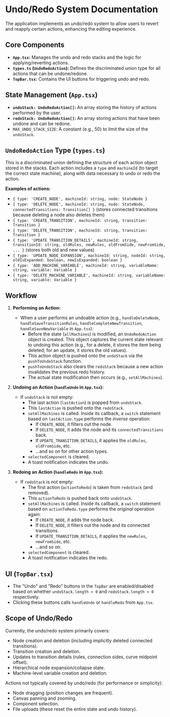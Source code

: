 
# Undo/Redo System Documentation

The application implements an undo/redo system to allow users to revert and reapply certain actions, enhancing the editing experience.

## Core Components

*   **`App.tsx`:** Manages the undo and redo stacks and the logic for applying/reverting actions.
*   **`types.ts` (`UndoRedoAction`):** Defines the discriminated union type for all actions that can be undone/redone.
*   **`TopBar.tsx`:** Contains the UI buttons for triggering undo and redo.

## State Management (`App.tsx`)

*   **`undoStack: UndoRedoAction[]`:** An array storing the history of actions performed by the user.
*   **`redoStack: UndoRedoAction[]`:** An array storing actions that have been undone and can be redone.
*   `MAX_UNDO_STACK_SIZE`: A constant (e.g., 50) to limit the size of the `undoStack`.

## `UndoRedoAction` Type (`types.ts`)

This is a discriminated union defining the structure of each action object stored in the stacks. Each action includes a `type` and `machineId` (to target the correct state machine), along with data necessary to undo or redo the action.

**Examples of actions:**

*   `{ type: 'CREATE_NODE', machineId: string, node: StateNode }`
*   `{ type: 'DELETE_NODE', machineId: string, node: StateNode, connectedTransitions: Transition[] }` (stores connected transitions because deleting a node also deletes them)
*   `{ type: 'CREATE_TRANSITION', machineId: string, transition: Transition }`
*   `{ type: 'DELETE_TRANSITION', machineId: string, transition: Transition }`
*   `{ type: 'UPDATE_TRANSITION_DETAILS', machineId: string, transitionId: string, oldRules, newRules, oldFromSide, newFromSide, ... }` (stores both old and new values)
*   `{ type: 'UPDATE_NODE_EXPANSION', machineId: string, nodeId: string, oldIsExpanded: boolean, newIsExpanded: boolean }`
*   `{ type: 'ADD_MACHINE_VARIABLE', machineId: string, variableName: string, variable: Variable }`
*   `{ type: 'DELETE_MACHINE_VARIABLE', machineId: string, variableName: string, variable: Variable }`

## Workflow

1.  **Performing an Action:**
    *   When a user performs an undoable action (e.g., `handleDeleteNode`, `handleSaveTransitionRules`, `handleCompleteNewTransition`, `handleSaveNewVariable` in `App.tsx`):
        *   Before the state (`allMachines`) is modified, an `UndoRedoAction` object is created. This object captures the current state relevant to undoing this action (e.g., for a delete, it stores the item being deleted; for an update, it stores the old values).
        *   This action object is pushed onto the `undoStack` via the `pushToUndoStack` function.
        *   `pushToUndoStack` also clears the `redoStack` because a new action invalidates the previous redo history.
        *   The actual state modification then occurs (e.g., `setAllMachines`).

2.  **Undoing an Action (`handleUndo` in `App.tsx`):**
    *   If `undoStack` is not empty:
        *   The last action (`lastAction`) is popped from `undoStack`.
        *   This `lastAction` is pushed onto the `redoStack`.
        *   `setAllMachines` is called. Inside its callback, a `switch` statement based on `lastAction.type` performs the *inverse* operation:
            *   If `CREATE_NODE`, it filters out the node.
            *   If `DELETE_NODE`, it adds the node and its `connectedTransitions` back.
            *   If `UPDATE_TRANSITION_DETAILS`, it applies the `oldRules`, `oldFromSide`, etc.
            *   ...and so on for other action types.
        *   `selectedComponent` is cleared.
        *   A toast notification indicates the undo.

3.  **Redoing an Action (`handleRedo` in `App.tsx`):**
    *   If `redoStack` is not empty:
        *   The first action (`actionToRedo`) is taken from `redoStack` (and removed).
        *   This `actionToRedo` is pushed back onto `undoStack`.
        *   `setAllMachines` is called. Inside its callback, a `switch` statement based on `actionToRedo.type` performs the *original* operation again:
            *   If `CREATE_NODE`, it adds the node back.
            *   If `DELETE_NODE`, it filters out the node and its connected transitions.
            *   If `UPDATE_TRANSITION_DETAILS`, it applies the `newRules`, `newFromSide`, etc.
            *   ...and so on.
        *   `selectedComponent` is cleared.
        *   A toast notification indicates the redo.

## UI (`TopBar.tsx`)

*   The "Undo" and "Redo" buttons in the `TopBar` are enabled/disabled based on whether `undoStack.length > 0` and `redoStack.length > 0` respectively.
*   Clicking these buttons calls `handleUndo` or `handleRedo` from `App.tsx`.

## Scope of Undo/Redo

Currently, the undo/redo system primarily covers:
*   Node creation and deletion (including implicitly deleted connected transitions).
*   Transition creation and deletion.
*   Updates to transition details (rules, connection sides, curve midpoint offset).
*   Hierarchical node expansion/collapse state.
*   Machine-level variable creation and deletion.

Actions not typically covered by undo/redo (for performance or simplicity):
*   Node dragging (position changes are frequent).
*   Canvas panning and zooming.
*   Component selection.
*   File uploads (these reset the entire state and undo history).

